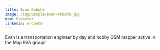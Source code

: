 ```yaml
---
title: Evan Robohm
image: /img/people/evan-robohm.jpg
osm: Evanator
linkedin: erobohm
---
```

Evan is a transportation engineer by day and hobby OSM mapper active in the Map RVA group!
